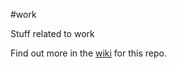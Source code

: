 #work

Stuff related to work

Find out more in the [wiki](https://github.com/markvasey/work/wiki) for this repo.
